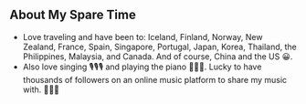 ## About My Spare Time

<ul style="margin:0 0 5px;">
  <li>Love traveling and have been to: Iceland, Finland, Norway, New Zealand, France, Spain, Singapore, Portugal, Japan, Korea, Thailand, the Philippines, Malaysia, and Canada. And of course, China and the US 😀. </li>
  <!-- <li>Feel free to contact me for well-planned itineraries or to discuss future travel plans! (<a href="https://photos.app.goo.gl/ChLFkpZo5KjKhNX69">Check here</a> if you're interested in the scenery!)</li> -->
  <li>Also love singing 🎙️🎙️🎙️ and playing the piano 🎹🎹🎹. Lucky to have thousands of followers on an online music platform to share my music with. 🥰🥰🥰</li>
</ul>
